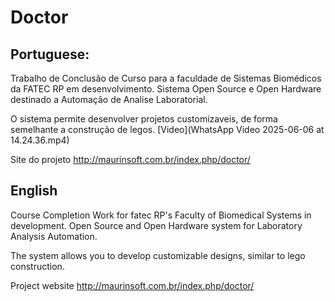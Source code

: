 # Doctor

## Portuguese:
Trabalho de Conclusão de Curso  para a faculdade de Sistemas Biomédicos da FATEC RP em desenvolvimento.
Sistema Open Source e Open Hardware destinado a Automação de Analise Laboratorial.

O sistema permite desenvolver projetos customizaveis, de forma semelhante a construção de legos.
[Video](WhatsApp Video 2025-06-06 at 14.24.36.mp4)

Site do projeto
http://maurinsoft.com.br/index.php/doctor/

## English

Course Completion Work for fatec RP's Faculty of Biomedical Systems in development.
Open Source and Open Hardware system for Laboratory Analysis Automation.

The system allows you to develop customizable designs, similar to lego construction.

Project website http://maurinsoft.com.br/index.php/doctor/
